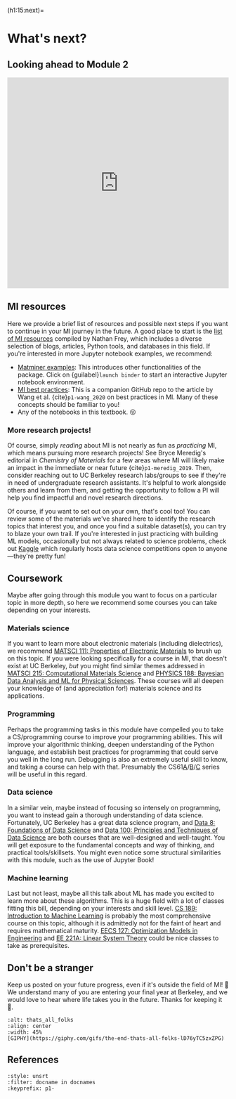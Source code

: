 (h1:15:next)=
# What's next?


## Looking ahead to Module 2

<iframe src="https://docs.google.com/presentation/d/e/2PACX-1vSmNwlPpKJGgxfqdBfxZZHWi4-weBRKTesO4AVXZ4aBM4tCv5uker6n3MoNmPivq8oN3YbdcyP-WkPg/embed?start=false&loop=false&delayms=3000" frameborder="0" width="100%" height="480" allowfullscreen="true" mozallowfullscreen="true" webkitallowfullscreen="true"></iframe>




## MI resources

Here we provide a brief list of resources and possible next steps if you want to continue in your MI journey in the future.
A good place to start is the [list of MI resources](https://github.com/ncfrey/resources) compiled by Nathan Frey, which includes a diverse selection of blogs, articles, Python tools, and databases in this field.
If you're interested in more Jupyter notebook examples, we recommend:
- [Matminer examples](https://github.com/hackingmaterials/matminer_examples): This introduces other functionalities of the package.
Click on {guilabel}`launch binder` to start an interactive Jupyter notebook environment.
- [MI best practices](https://github.com/anthony-wang/BestPractices): This is a companion GitHub repo to the article by Wang et al. {cite}`p1-wang_2020` on best practices in MI.
Many of these concepts should be familiar to you!
- Any of the notebooks in this textbook. 😛



### More research projects!

Of course, simply _reading_ about MI is not nearly as fun as _practicing_ MI, which means pursuing more research projects!
See Bryce Meredig's editorial in _Chemistry of Materials_ for a few areas where MI will likely make an impact in the immediate or near future {cite}`p1-meredig_2019`.
Then, consider reaching out to UC Berkeley research labs/groups to see if they're in need of undergraduate research assistants.
It's helpful to work alongside others and learn from them, and getting the opportunity to follow a PI will help you find impactful and novel research directions.

Of course, if you want to set out on your own, that's cool too!
You can review some of the materials we've shared here to identify the research topics that interest you, and once you find a suitable dataset(s), you can try to blaze your own trail.
If you're interested in just practicing with building ML models, occasionally but not always related to science problems, check out [Kaggle](https://www.kaggle.com/) which regularly hosts data science competitions open to anyone—they're pretty fun!



## Coursework

Maybe after going through this module you want to focus on a particular topic in more depth, so here we recommend some courses you can take depending on your interests.

### Materials science

If you want to learn more about electronic materials (including dielectrics), we recommend [MATSCI 111: Properties of Electronic Materials](https://classes.berkeley.edu/content/2021-spring-matsci-111-001-lec-001) to brush up on this topic.
If you were looking specifically for a course in MI, that doesn't exist at UC Berkeley, _but_ you might find similar themes addressed in [MATSCI 215: Computational Materials Science](https://classes.berkeley.edu/content/2021-fall-matsci-215-001-lec-001) and [PHYSICS 188: Bayesian Data Analysis and ML for Physical Sciences](https://classes.berkeley.edu/content/2021-fall-physics-188-001-lec-001).
These courses will all deepen your knowledge of (and appreciation for!) materials science and its applications.


### Programming

Perhaps the programming tasks in this module have compelled you to take a CS/programming course to improve your programming abilities.
This will improve your algorithmic thinking, deepen understanding of the Python language, and establish best practices for programming that could serve you well in the long run.
Debugging is also an extremely useful skill to know, and taking a course can help with that.
Presumably the CS61[A](https://www2.eecs.berkeley.edu/Courses/CS61A/)/[B](https://www2.eecs.berkeley.edu/Courses/CS61B/)/[C](https://www2.eecs.berkeley.edu/Courses/CS61C/) series will be useful in this regard.


### Data science

In a similar vein, maybe instead of focusing so intensely on programming, you want to instead gain a thorough understanding of data science.
Fortunately, UC Berkeley has a great data science program, and [Data 8: Foundations of Data Science](https://data.berkeley.edu/education/courses/data-8) and [Data 100: Principles and Techniques of Data Science](https://data.berkeley.edu/education/courses/data-100) are both courses that are well-designed and well-taught.
You will get exposure to the fundamental concepts and way of thinking, and practical tools/skillsets.
You might even notice some structural similarities with this module, such as the use of Jupyter Book!


### Machine learning

Last but not least, maybe all this talk about ML has made you excited to learn more about these algorithms.
This is a huge field with a lot of classes fitting this bill, depending on your interests and skill level.
[CS 189: Introduction to Machine Learning](https://www2.eecs.berkeley.edu/Courses/CS189/) is probably the most comprehensive course on this topic, although it is admittedly not for the faint of heart and requires mathematical maturity.
[EECS 127: Optimization Models in Engineering](https://www2.eecs.berkeley.edu/Courses/EECS127/) and [EE 221A: Linear System Theory](https://www2.eecs.berkeley.edu/Courses/EE221A/) could be nice classes to take as prerequisites.



## Don't be a stranger

Keep us posted on your future progress, even if it's outside the field of MI! 🙂
We understand many of you are entering your final year at Berkeley, and we would love to hear where life takes you in the future. 
Thanks for keeping it 💯.


```{figure} ../../assets/fig/15/thats_all_folks.gif
:alt: thats_all_folks
:align: center
:width: 45%
[GIPHY](https://giphy.com/gifs/the-end-thats-all-folks-lD76yTC5zxZPG)
```

## References


```{bibliography}
:style: unsrt
:filter: docname in docnames
:keyprefix: p1-
```



